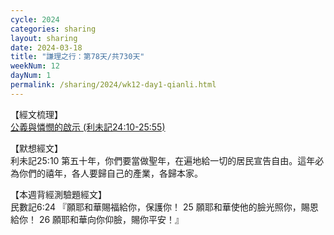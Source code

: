 ```yaml
---
cycle: 2024
categories: sharing
layout: sharing
date: 2024-03-18
title: "謙理之行：第78天/共730天"
weekNum: 12
dayNum: 1
permalink: /sharing/2024/wk12-day1-qianli.html
---
```


【經文梳理】  
<a href="https://youtu.be/rruopnctZ-E" target="_blank">公義與憐憫的啟示 (利未記24:10-25:55)</a>

【默想經文】  
利未記25:10 第五十年，你們要當做聖年，在遍地給一切的居民宣告自由。這年必為你們的禧年，各人要歸自己的產業，各歸本家。

【本週背經測驗題經文】  
民數記6:24 『願耶和華賜福給你，保護你！ 25 願耶和華使他的臉光照你，賜恩給你！ 26 願耶和華向你仰臉，賜你平安！』 
